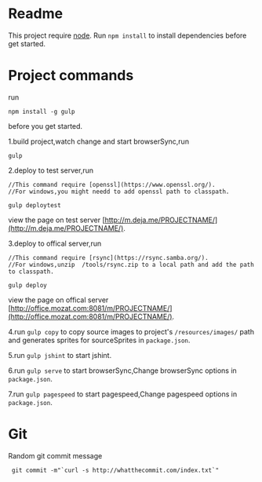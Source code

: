 Readme
=================
This project require [node](https://nodejs.org/).
Run `npm install` to install dependencies before get started.

Project commands
=================
run
```shell
npm install -g gulp
```
before you get started.

1.build project,watch change and start browserSync,run

```shell
gulp
```
2.deploy to test server,run

```shell
//This command require [openssl](https://www.openssl.org/).
//For windows,you might needd to add openssl path to classpath.

gulp deploytest
```
view the page on test server [http://m.deja.me/PROJECTNAME/](http://m.deja.me/PROJECTNAME/).


3.deploy to offical server,run

```shell
//This command require [rsync](https://rsync.samba.org/).
//For windows,unzip  /tools/rsync.zip to a local path and add the path to classpath.

gulp deploy
```
view the page on offical server [http://office.mozat.com:8081/m/PROJECTNAME/](http://office.mozat.com:8081/m/PROJECTNAME/).


4.run ```gulp copy``` to copy source images to project's `/resources/images/` path and generates sprites for sourceSprites in `package.json`.

5.run ```gulp jshint``` to start jshint.

6.run ```gulp serve``` to start browserSync,Change browserSync options in `package.json`.

7.run ```gulp pagespeed``` to start pagespeed,Change pagespeed options in `package.json`.

Git
==========
Random git commit message

```shell
 git commit -m"`curl -s http://whatthecommit.com/index.txt`"

 ```
